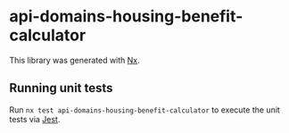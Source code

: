 <!-- gitbook-ignore -->

# api-domains-housing-benefit-calculator

This library was generated with [Nx](https://nx.dev).

## Running unit tests

Run `nx test api-domains-housing-benefit-calculator` to execute the unit tests via [Jest](https://jestjs.io).
